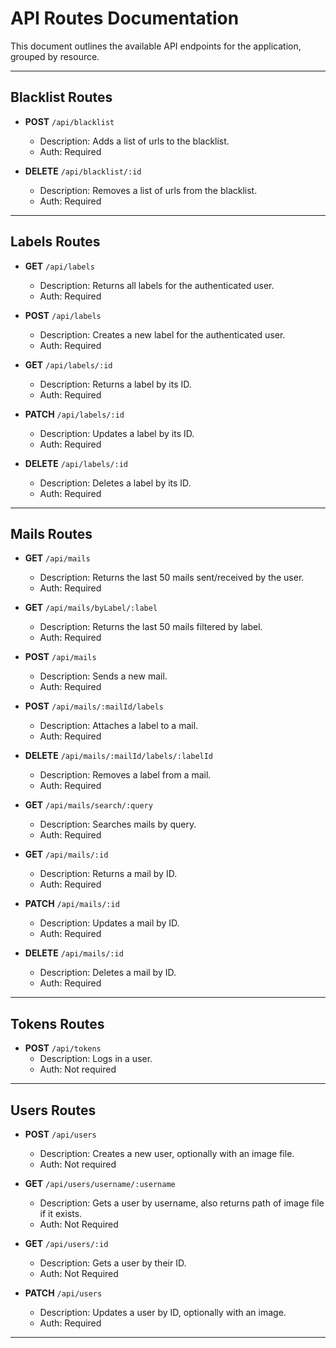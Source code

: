 # API Routes Documentation

This document outlines the available API endpoints for the application, grouped by resource.

---

## Blacklist Routes

- **POST** `/api/blacklist`
    - Description: Adds a list of urls to the blacklist.
    - Auth: Required

- **DELETE** `/api/blacklist/:id`
    - Description: Removes a list of urls from the blacklist.
    - Auth: Required

---

## Labels Routes

- **GET** `/api/labels`
    - Description: Returns all labels for the authenticated user.
    - Auth: Required

- **POST** `/api/labels`
    - Description: Creates a new label for the authenticated user.
    - Auth: Required

- **GET** `/api/labels/:id`
    - Description: Returns a label by its ID.
    - Auth: Required

- **PATCH** `/api/labels/:id`
    - Description: Updates a label by its ID.
    - Auth: Required

- **DELETE** `/api/labels/:id`
    - Description: Deletes a label by its ID.
    - Auth: Required

---

## Mails Routes

- **GET** `/api/mails`
    - Description: Returns the last 50 mails sent/received by the user.
    - Auth: Required

- **GET** `/api/mails/byLabel/:label`
    - Description: Returns the last 50 mails filtered by label.
    - Auth: Required

- **POST** `/api/mails`
    - Description: Sends a new mail.
    - Auth: Required

- **POST** `/api/mails/:mailId/labels`
    - Description: Attaches a label to a mail.
    - Auth: Required

- **DELETE** `/api/mails/:mailId/labels/:labelId`
    - Description: Removes a label from a mail.
    - Auth: Required

- **GET** `/api/mails/search/:query`
    - Description: Searches mails by query.
    - Auth: Required

- **GET** `/api/mails/:id`
    - Description: Returns a mail by ID.
    - Auth: Required

- **PATCH** `/api/mails/:id`
    - Description: Updates a mail by ID.
    - Auth: Required

- **DELETE** `/api/mails/:id`
    - Description: Deletes a mail by ID.
    - Auth: Required

---

## Tokens Routes

- **POST** `/api/tokens`
    - Description: Logs in a user.
    - Auth: Not required

---

## Users Routes

- **POST** `/api/users`
    - Description: Creates a new user, optionally with an image file.
    - Auth: Not required

- **GET** `/api/users/username/:username`
    - Description: Gets a user by username, also returns path of image file if it exists.
    - Auth: Not Required

- **GET** `/api/users/:id`
    - Description: Gets a user by their ID.
    - Auth: Not Required

- **PATCH** `/api/users`
    - Description: Updates a user by ID, optionally with an image.
    - Auth: Required

---
